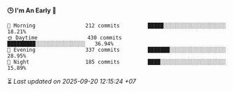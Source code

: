 <!--START_SECTION:readme-stats-->
**🕒 I'm An Early 🐤**

```text
🌅 Morning                212 commits         █████░░░░░░░░░░░░░░░░░░░░   18.21%
🌞 Daytime                430 commits         █████████░░░░░░░░░░░░░░░░   36.94%
🌆 Evening                337 commits         ███████░░░░░░░░░░░░░░░░░░   28.95%
🌙 Night                  185 commits         ████░░░░░░░░░░░░░░░░░░░░░   15.89%
```



⏳ *Last updated on 2025-09-20 12:15:24 +07*
<!--END_SECTION:readme-stats-->
